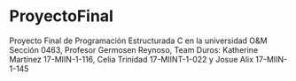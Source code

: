 # ProyectoFinal
Proyecto Final de Programación Estructurada C en la universidad O&amp;M Sección 0463, Profesor Germosen Reynoso, Team Duros: Katherine Martinez 17-MIIN-1-116, Celia Trinidad 17-MIINT-1-022 y Josue Alix 17-MIIN-1-145 
